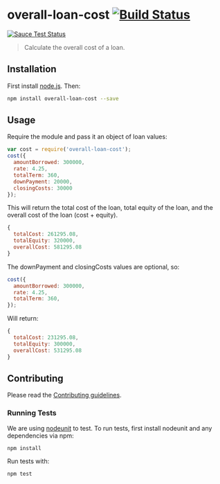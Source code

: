 # overall-loan-cost [![Build Status](https://secure.travis-ci.org/cfpb/overall-loan-cost.png?branch=master)](http://travis-ci.org/cfpb/overall-loan-cost)

[![Sauce Test Status](https://saucelabs.com/browser-matrix/conto.svg)](https://saucelabs.com/u/conto)

> Calculate the overall cost of a loan.

## Installation

First install [node.js](http://nodejs.org/). Then:

```sh
npm install overall-loan-cost --save
```

## Usage

Require the module and pass it an object of loan values:

```javascript
var cost = require('overall-loan-cost');
cost({
  amountBorrowed: 300000,
  rate: 4.25,
  totalTerm: 360,
  downPayment: 20000,
  closingCosts: 30000
});
```

This will return the total cost of the loan, total equity of the loan, and the overall cost of the loan (cost + equity).

```javascript
{ 
  totalCost: 261295.08,
  totalEquity: 320000,
  overallCost: 581295.08 
}
```

The downPayment and closingCosts values are optional, so:

```javascript
cost({
  amountBorrowed: 300000,
  rate: 4.25,
  totalTerm: 360,
});
```

Will return:

```javascript
{ 
  totalCost: 231295.08,
  totalEquity: 300000,
  overallCost: 531295.08 
}
```

## Contributing

Please read the [Contributing guidelines](CONTRIBUTING.md).

### Running Tests

We are using [nodeunit](https://github.com/caolan/nodeunit) to test. To run tests, first install nodeunit and any dependencies via npm:

```
npm install
```

Run tests with:

```
npm test
```
